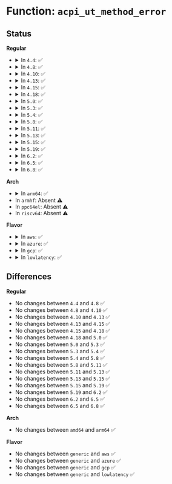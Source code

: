 # Function: <code>acpi_ut_method_error</code>

## Status
<b>Regular</b>
<ul>
<li>
<details>
<summary>In <code>4.4</code>: ✅</summary>

```c
void acpi_ut_method_error(const char *module_name, u32 line_number, const char *message, struct acpi_namespace_node *prefix_node, const char *path, acpi_status method_status);
```

**Collision:** Unique Global

**Inline:** No

**Transformation:** False

**Instances:**

```
In drivers/acpi/acpica/uterror.c (ffffffff814a7a45)
Location: drivers/acpi/acpica/uterror.c:261
Inline: False
Direct callers:
  - drivers/acpi/acpica/psparse.c:acpi_ps_parse_aml
  - drivers/acpi/acpica/uteval.c:acpi_ut_evaluate_object
  - drivers/acpi/acpica/uteval.c:acpi_ut_evaluate_object
  - drivers/acpi/acpica/uteval.c:acpi_ut_evaluate_object
```
**Symbols:**

```
ffffffff814a7a45-ffffffff814a7b14: acpi_ut_method_error (STB_GLOBAL)
```
</details>
</li>
<li>
<details>
<summary>In <code>4.8</code>: ✅</summary>

```c
void acpi_ut_method_error(const char *module_name, u32 line_number, const char *message, struct acpi_namespace_node *prefix_node, const char *path, acpi_status method_status);
```

**Collision:** Unique Global

**Inline:** No

**Transformation:** False

**Instances:**

```
In drivers/acpi/acpica/uterror.c (ffffffff814f6dc5)
Location: drivers/acpi/acpica/uterror.c:262
Inline: False
Direct callers:
  - drivers/acpi/acpica/psparse.c:acpi_ps_parse_aml
  - drivers/acpi/acpica/uteval.c:acpi_ut_evaluate_object
  - drivers/acpi/acpica/uteval.c:acpi_ut_evaluate_object
  - drivers/acpi/acpica/uteval.c:acpi_ut_evaluate_object
```
**Symbols:**

```
ffffffff814f6dc5-ffffffff814f6e94: acpi_ut_method_error (STB_GLOBAL)
```
</details>
</li>
<li>
<details>
<summary>In <code>4.10</code>: ✅</summary>

```c
void acpi_ut_method_error(const char *module_name, u32 line_number, const char *message, struct acpi_namespace_node *prefix_node, const char *path, acpi_status method_status);
```

**Collision:** Unique Global

**Inline:** No

**Transformation:** False

**Instances:**

```
In drivers/acpi/acpica/uterror.c (ffffffff81519988)
Location: drivers/acpi/acpica/uterror.c:262
Inline: False
Direct callers:
  - drivers/acpi/acpica/psparse.c:acpi_ps_parse_aml
  - drivers/acpi/acpica/uteval.c:acpi_ut_evaluate_object
  - drivers/acpi/acpica/uteval.c:acpi_ut_evaluate_object
  - drivers/acpi/acpica/uteval.c:acpi_ut_evaluate_object
```
**Symbols:**

```
ffffffff81519988-ffffffff81519a57: acpi_ut_method_error (STB_GLOBAL)
```
</details>
</li>
<li>
<details>
<summary>In <code>4.13</code>: ✅</summary>

```c
void acpi_ut_method_error(const char *module_name, u32 line_number, const char *message, struct acpi_namespace_node *prefix_node, const char *path, acpi_status method_status);
```

**Collision:** Unique Global

**Inline:** No

**Transformation:** False

**Instances:**

```
In drivers/acpi/acpica/uterror.c (ffffffff8152a1b8)
Location: drivers/acpi/acpica/uterror.c:262
Inline: False
Direct callers:
  - drivers/acpi/acpica/psparse.c:acpi_ps_parse_aml
  - drivers/acpi/acpica/uteval.c:acpi_ut_evaluate_object
  - drivers/acpi/acpica/uteval.c:acpi_ut_evaluate_object
  - drivers/acpi/acpica/uteval.c:acpi_ut_evaluate_object
```
**Symbols:**

```
ffffffff8152a1b8-ffffffff8152a287: acpi_ut_method_error (STB_GLOBAL)
```
</details>
</li>
<li>
<details>
<summary>In <code>4.15</code>: ✅</summary>

```c
void acpi_ut_method_error(const char *module_name, u32 line_number, const char *message, struct acpi_namespace_node *prefix_node, const char *path, acpi_status method_status);
```

**Collision:** Unique Global

**Inline:** No

**Transformation:** False

**Instances:**

```
In drivers/acpi/acpica/uterror.c (ffffffff81583268)
Location: drivers/acpi/acpica/uterror.c:262
Inline: False
Direct callers:
  - drivers/acpi/acpica/psparse.c:acpi_ps_parse_aml
  - drivers/acpi/acpica/uteval.c:acpi_ut_evaluate_object
  - drivers/acpi/acpica/uteval.c:acpi_ut_evaluate_object
  - drivers/acpi/acpica/uteval.c:acpi_ut_evaluate_object
```
**Symbols:**

```
ffffffff81583268-ffffffff81583337: acpi_ut_method_error (STB_GLOBAL)
```
</details>
</li>
<li>
<details>
<summary>In <code>4.18</code>: ✅</summary>

```c
void acpi_ut_method_error(const char *module_name, u32 line_number, const char *message, struct acpi_namespace_node *prefix_node, const char *path, acpi_status method_status);
```

**Collision:** Unique Global

**Inline:** No

**Transformation:** False

**Instances:**

```
In drivers/acpi/acpica/uterror.c (ffffffff815ba405)
Location: drivers/acpi/acpica/uterror.c:299
Inline: False
Direct callers:
  - drivers/acpi/acpica/psparse.c:acpi_ps_parse_aml
  - drivers/acpi/acpica/uteval.c:acpi_ut_evaluate_object
  - drivers/acpi/acpica/uteval.c:acpi_ut_evaluate_object
  - drivers/acpi/acpica/uteval.c:acpi_ut_evaluate_object
```
**Symbols:**

```
ffffffff815ba405-ffffffff815ba4d4: acpi_ut_method_error (STB_GLOBAL)
```
</details>
</li>
<li>
<details>
<summary>In <code>5.0</code>: ✅</summary>

```c
void acpi_ut_method_error(const char *module_name, u32 line_number, const char *message, struct acpi_namespace_node *prefix_node, const char *path, acpi_status method_status);
```

**Collision:** Unique Global

**Inline:** No

**Transformation:** False

**Instances:**

```
In drivers/acpi/acpica/uterror.c (ffffffff815d385f)
Location: drivers/acpi/acpica/uterror.c:299
Inline: False
Direct callers:
  - drivers/acpi/acpica/psparse.c:acpi_ps_parse_aml
  - drivers/acpi/acpica/uteval.c:acpi_ut_evaluate_object
  - drivers/acpi/acpica/uteval.c:acpi_ut_evaluate_object
  - drivers/acpi/acpica/uteval.c:acpi_ut_evaluate_object
```
**Symbols:**

```
ffffffff815d385f-ffffffff815d392e: acpi_ut_method_error (STB_GLOBAL)
```
</details>
</li>
<li>
<details>
<summary>In <code>5.3</code>: ✅</summary>

```c
void acpi_ut_method_error(const char *module_name, u32 line_number, const char *message, struct acpi_namespace_node *prefix_node, const char *path, acpi_status method_status);
```

**Collision:** Unique Global

**Inline:** No

**Transformation:** False

**Instances:**

```
In drivers/acpi/acpica/uterror.c (ffffffff816051e2)
Location: drivers/acpi/acpica/uterror.c:299
Inline: False
Direct callers:
  - drivers/acpi/acpica/psparse.c:acpi_ps_parse_aml
  - drivers/acpi/acpica/uteval.c:acpi_ut_evaluate_object
  - drivers/acpi/acpica/uteval.c:acpi_ut_evaluate_object
  - drivers/acpi/acpica/uteval.c:acpi_ut_evaluate_object
```
**Symbols:**

```
ffffffff816051e2-ffffffff816052ad: acpi_ut_method_error (STB_GLOBAL)
```
</details>
</li>
<li>
<details>
<summary>In <code>5.4</code>: ✅</summary>

```c
void acpi_ut_method_error(const char *module_name, u32 line_number, const char *message, struct acpi_namespace_node *prefix_node, const char *path, acpi_status method_status);
```

**Collision:** Unique Global

**Inline:** No

**Transformation:** False

**Instances:**

```
In drivers/acpi/acpica/uterror.c (ffffffff8162668c)
Location: drivers/acpi/acpica/uterror.c:299
Inline: False
Direct callers:
  - drivers/acpi/acpica/psparse.c:acpi_ps_parse_aml
  - drivers/acpi/acpica/uteval.c:acpi_ut_evaluate_object
  - drivers/acpi/acpica/uteval.c:acpi_ut_evaluate_object
  - drivers/acpi/acpica/uteval.c:acpi_ut_evaluate_object
```
**Symbols:**

```
ffffffff8162668c-ffffffff81626757: acpi_ut_method_error (STB_GLOBAL)
```
</details>
</li>
<li>
<details>
<summary>In <code>5.8</code>: ✅</summary>

```c
void acpi_ut_method_error(const char *module_name, u32 line_number, const char *message, struct acpi_namespace_node *prefix_node, const char *path, acpi_status method_status);
```

**Collision:** Unique Global

**Inline:** No

**Transformation:** False

**Instances:**

```
In drivers/acpi/acpica/uterror.c (ffffffff816d2e3c)
Location: drivers/acpi/acpica/uterror.c:299
Inline: False
Direct callers:
  - drivers/acpi/acpica/psparse.c:acpi_ps_parse_aml
  - drivers/acpi/acpica/uteval.c:acpi_ut_evaluate_object
  - drivers/acpi/acpica/uteval.c:acpi_ut_evaluate_object
  - drivers/acpi/acpica/uteval.c:acpi_ut_evaluate_object
```
**Symbols:**

```
ffffffff816d2e3c-ffffffff816d2f07: acpi_ut_method_error (STB_GLOBAL)
```
</details>
</li>
<li>
<details>
<summary>In <code>5.11</code>: ✅</summary>

```c
void acpi_ut_method_error(const char *module_name, u32 line_number, const char *message, struct acpi_namespace_node *prefix_node, const char *path, acpi_status method_status);
```

**Collision:** Unique Global

**Inline:** No

**Transformation:** False

**Instances:**

```
In drivers/acpi/acpica/uterror.c (ffffffff816f0e1a)
Location: drivers/acpi/acpica/uterror.c:299
Inline: False
Direct callers:
  - drivers/acpi/acpica/psparse.c:acpi_ps_parse_aml
  - drivers/acpi/acpica/uteval.c:acpi_ut_evaluate_object
  - drivers/acpi/acpica/uteval.c:acpi_ut_evaluate_object
  - drivers/acpi/acpica/uteval.c:acpi_ut_evaluate_object
```
**Symbols:**

```
ffffffff816f0e1a-ffffffff816f0ee5: acpi_ut_method_error (STB_GLOBAL)
```
</details>
</li>
<li>
<details>
<summary>In <code>5.13</code>: ✅</summary>

```c
void acpi_ut_method_error(const char *module_name, u32 line_number, const char *message, struct acpi_namespace_node *prefix_node, const char *path, acpi_status method_status);
```

**Collision:** Unique Global

**Inline:** No

**Transformation:** False

**Instances:**

```
In drivers/acpi/acpica/uterror.c (ffffffff816d2cc1)
Location: drivers/acpi/acpica/uterror.c:299
Inline: False
Direct callers:
  - drivers/acpi/acpica/psparse.c:acpi_ps_parse_aml
  - drivers/acpi/acpica/uteval.c:acpi_ut_evaluate_object
  - drivers/acpi/acpica/uteval.c:acpi_ut_evaluate_object
  - drivers/acpi/acpica/uteval.c:acpi_ut_evaluate_object
```
**Symbols:**

```
ffffffff816d2cc1-ffffffff816d2d8d: acpi_ut_method_error (STB_GLOBAL)
```
</details>
</li>
<li>
<details>
<summary>In <code>5.15</code>: ✅</summary>

```c
void acpi_ut_method_error(const char *module_name, u32 line_number, const char *message, struct acpi_namespace_node *prefix_node, const char *path, acpi_status method_status);
```

**Collision:** Unique Global

**Inline:** No

**Transformation:** False

**Instances:**

```
In drivers/acpi/acpica/uterror.c (ffffffff8174a505)
Location: drivers/acpi/acpica/uterror.c:299
Inline: False
Direct callers:
  - drivers/acpi/acpica/psparse.c:acpi_ps_parse_aml
  - drivers/acpi/acpica/uteval.c:acpi_ut_evaluate_object
  - drivers/acpi/acpica/uteval.c:acpi_ut_evaluate_object
  - drivers/acpi/acpica/uteval.c:acpi_ut_evaluate_object
```
**Symbols:**

```
ffffffff8174a505-ffffffff8174a5d1: acpi_ut_method_error (STB_GLOBAL)
```
</details>
</li>
<li>
<details>
<summary>In <code>5.19</code>: ✅</summary>

```c
void acpi_ut_method_error(const char *module_name, u32 line_number, const char *message, struct acpi_namespace_node *prefix_node, const char *path, acpi_status method_status);
```

**Collision:** Unique Global

**Inline:** No

**Transformation:** False

**Instances:**

```
In drivers/acpi/acpica/uterror.c (ffffffff8187c99a)
Location: drivers/acpi/acpica/uterror.c:299
Inline: False
Direct callers:
  - drivers/acpi/acpica/psparse.c:acpi_ps_parse_aml
  - drivers/acpi/acpica/uteval.c:acpi_ut_evaluate_object
  - drivers/acpi/acpica/uteval.c:acpi_ut_evaluate_object
  - drivers/acpi/acpica/uteval.c:acpi_ut_evaluate_object
```
**Symbols:**

```
ffffffff8187c99a-ffffffff8187ca7a: acpi_ut_method_error (STB_GLOBAL)
```
</details>
</li>
<li>
<details>
<summary>In <code>6.2</code>: ✅</summary>

```c
void acpi_ut_method_error(const char *module_name, u32 line_number, const char *message, struct acpi_namespace_node *prefix_node, const char *path, acpi_status method_status);
```

**Collision:** Unique Global

**Inline:** No

**Transformation:** False

**Instances:**

```
In drivers/acpi/acpica/uterror.c (ffffffff819bffa0)
Location: drivers/acpi/acpica/uterror.c:299
Inline: False
Direct callers:
  - drivers/acpi/acpica/psparse.c:acpi_ps_parse_aml
  - drivers/acpi/acpica/uteval.c:acpi_ut_evaluate_object
  - drivers/acpi/acpica/uteval.c:acpi_ut_evaluate_object
  - drivers/acpi/acpica/uteval.c:acpi_ut_evaluate_object
```
**Symbols:**

```
ffffffff819bffa0-ffffffff819c0085: acpi_ut_method_error (STB_GLOBAL)
```
</details>
</li>
<li>
<details>
<summary>In <code>6.5</code>: ✅</summary>

```c
void acpi_ut_method_error(const char *module_name, u32 line_number, const char *message, struct acpi_namespace_node *prefix_node, const char *path, acpi_status method_status);
```

**Collision:** Unique Global

**Inline:** No

**Transformation:** False

**Instances:**

```
In drivers/acpi/acpica/uterror.c (ffffffff81a071a0)
Location: drivers/acpi/acpica/uterror.c:299
Inline: False
Direct callers:
  - drivers/acpi/acpica/psparse.c:acpi_ps_parse_aml
  - drivers/acpi/acpica/uteval.c:acpi_ut_evaluate_object
  - drivers/acpi/acpica/uteval.c:acpi_ut_evaluate_object
  - drivers/acpi/acpica/uteval.c:acpi_ut_evaluate_object
```
**Symbols:**

```
ffffffff81a071a0-ffffffff81a07285: acpi_ut_method_error (STB_GLOBAL)
```
</details>
</li>
<li>
<details>
<summary>In <code>6.8</code>: ✅</summary>

```c
void acpi_ut_method_error(const char *module_name, u32 line_number, const char *message, struct acpi_namespace_node *prefix_node, const char *path, acpi_status method_status);
```

**Collision:** Unique Global

**Inline:** No

**Transformation:** False

**Instances:**

```
In drivers/acpi/acpica/uterror.c (ffffffff81a52040)
Location: drivers/acpi/acpica/uterror.c:299
Inline: False
Direct callers:
  - drivers/acpi/acpica/psparse.c:acpi_ps_parse_aml
  - drivers/acpi/acpica/uteval.c:acpi_ut_evaluate_object
  - drivers/acpi/acpica/uteval.c:acpi_ut_evaluate_object
  - drivers/acpi/acpica/uteval.c:acpi_ut_evaluate_object
```
**Symbols:**

```
ffffffff81a52040-ffffffff81a52125: acpi_ut_method_error (STB_GLOBAL)
```
</details>
</li>
</ul>
<b>Arch</b>
<ul>
<li>
<details>
<summary>In <code>arm64</code>: ✅</summary>

```c
void acpi_ut_method_error(const char *module_name, u32 line_number, const char *message, struct acpi_namespace_node *prefix_node, const char *path, acpi_status method_status);
```

**Collision:** Unique Global

**Inline:** No

**Transformation:** False

**Instances:**

```
In drivers/acpi/acpica/uterror.c (ffff80001079bb84)
Location: drivers/acpi/acpica/uterror.c:299
Inline: False
Direct callers:
  - drivers/acpi/acpica/psparse.c:acpi_ps_parse_aml
  - drivers/acpi/acpica/uteval.c:acpi_ut_evaluate_object
  - drivers/acpi/acpica/uteval.c:acpi_ut_evaluate_object
  - drivers/acpi/acpica/uteval.c:acpi_ut_evaluate_object
```
**Symbols:**

```
ffff80001079bb84-ffff80001079bc70: acpi_ut_method_error (STB_GLOBAL)
```
</details>
</li>
<li>
In <code>armhf</code>: Absent ⚠️
</li>
<li>
In <code>ppc64el</code>: Absent ⚠️
</li>
<li>
In <code>riscv64</code>: Absent ⚠️
</li>
</ul>
<b>Flavor</b>
<ul>
<li>
<details>
<summary>In <code>aws</code>: ✅</summary>

```c
void acpi_ut_method_error(const char *module_name, u32 line_number, const char *message, struct acpi_namespace_node *prefix_node, const char *path, acpi_status method_status);
```

**Collision:** Unique Global

**Inline:** No

**Transformation:** False

**Instances:**

```
In drivers/acpi/acpica/uterror.c (ffffffff815feeee)
Location: drivers/acpi/acpica/uterror.c:299
Inline: False
Direct callers:
  - drivers/acpi/acpica/psparse.c:acpi_ps_parse_aml
  - drivers/acpi/acpica/uteval.c:acpi_ut_evaluate_object
  - drivers/acpi/acpica/uteval.c:acpi_ut_evaluate_object
  - drivers/acpi/acpica/uteval.c:acpi_ut_evaluate_object
```
**Symbols:**

```
ffffffff815feeee-ffffffff815fefb9: acpi_ut_method_error (STB_GLOBAL)
```
</details>
</li>
<li>
<details>
<summary>In <code>azure</code>: ✅</summary>

```c
void acpi_ut_method_error(const char *module_name, u32 line_number, const char *message, struct acpi_namespace_node *prefix_node, const char *path, acpi_status method_status);
```

**Collision:** Unique Global

**Inline:** No

**Transformation:** False

**Instances:**

```
In drivers/acpi/acpica/uterror.c (ffffffff815ea3e5)
Location: drivers/acpi/acpica/uterror.c:299
Inline: False
Direct callers:
  - drivers/acpi/acpica/psparse.c:acpi_ps_parse_aml
  - drivers/acpi/acpica/uteval.c:acpi_ut_evaluate_object
  - drivers/acpi/acpica/uteval.c:acpi_ut_evaluate_object
  - drivers/acpi/acpica/uteval.c:acpi_ut_evaluate_object
```
**Symbols:**

```
ffffffff815ea3e5-ffffffff815ea4b0: acpi_ut_method_error (STB_GLOBAL)
```
</details>
</li>
<li>
<details>
<summary>In <code>gcp</code>: ✅</summary>

```c
void acpi_ut_method_error(const char *module_name, u32 line_number, const char *message, struct acpi_namespace_node *prefix_node, const char *path, acpi_status method_status);
```

**Collision:** Unique Global

**Inline:** No

**Transformation:** False

**Instances:**

```
In drivers/acpi/acpica/uterror.c (ffffffff8161a96c)
Location: drivers/acpi/acpica/uterror.c:299
Inline: False
Direct callers:
  - drivers/acpi/acpica/psparse.c:acpi_ps_parse_aml
  - drivers/acpi/acpica/uteval.c:acpi_ut_evaluate_object
  - drivers/acpi/acpica/uteval.c:acpi_ut_evaluate_object
  - drivers/acpi/acpica/uteval.c:acpi_ut_evaluate_object
```
**Symbols:**

```
ffffffff8161a96c-ffffffff8161aa37: acpi_ut_method_error (STB_GLOBAL)
```
</details>
</li>
<li>
<details>
<summary>In <code>lowlatency</code>: ✅</summary>

```c
void acpi_ut_method_error(const char *module_name, u32 line_number, const char *message, struct acpi_namespace_node *prefix_node, const char *path, acpi_status method_status);
```

**Collision:** Unique Global

**Inline:** No

**Transformation:** False

**Instances:**

```
In drivers/acpi/acpica/uterror.c (ffffffff8163481c)
Location: drivers/acpi/acpica/uterror.c:299
Inline: False
Direct callers:
  - drivers/acpi/acpica/psparse.c:acpi_ps_parse_aml
  - drivers/acpi/acpica/uteval.c:acpi_ut_evaluate_object
  - drivers/acpi/acpica/uteval.c:acpi_ut_evaluate_object
  - drivers/acpi/acpica/uteval.c:acpi_ut_evaluate_object
```
**Symbols:**

```
ffffffff8163481c-ffffffff816348e7: acpi_ut_method_error (STB_GLOBAL)
```
</details>
</li>
</ul>

## Differences
<b>Regular</b>
<ul>
<li>
No changes between <code>4.4</code> and <code>4.8</code> ✅
</li>
<li>
No changes between <code>4.8</code> and <code>4.10</code> ✅
</li>
<li>
No changes between <code>4.10</code> and <code>4.13</code> ✅
</li>
<li>
No changes between <code>4.13</code> and <code>4.15</code> ✅
</li>
<li>
No changes between <code>4.15</code> and <code>4.18</code> ✅
</li>
<li>
No changes between <code>4.18</code> and <code>5.0</code> ✅
</li>
<li>
No changes between <code>5.0</code> and <code>5.3</code> ✅
</li>
<li>
No changes between <code>5.3</code> and <code>5.4</code> ✅
</li>
<li>
No changes between <code>5.4</code> and <code>5.8</code> ✅
</li>
<li>
No changes between <code>5.8</code> and <code>5.11</code> ✅
</li>
<li>
No changes between <code>5.11</code> and <code>5.13</code> ✅
</li>
<li>
No changes between <code>5.13</code> and <code>5.15</code> ✅
</li>
<li>
No changes between <code>5.15</code> and <code>5.19</code> ✅
</li>
<li>
No changes between <code>5.19</code> and <code>6.2</code> ✅
</li>
<li>
No changes between <code>6.2</code> and <code>6.5</code> ✅
</li>
<li>
No changes between <code>6.5</code> and <code>6.8</code> ✅
</li>
</ul>
<b>Arch</b>
<ul>
<li>
No changes between <code>amd64</code> and <code>arm64</code> ✅
</li>
</ul>
<b>Flavor</b>
<ul>
<li>
No changes between <code>generic</code> and <code>aws</code> ✅
</li>
<li>
No changes between <code>generic</code> and <code>azure</code> ✅
</li>
<li>
No changes between <code>generic</code> and <code>gcp</code> ✅
</li>
<li>
No changes between <code>generic</code> and <code>lowlatency</code> ✅
</li>
</ul>
